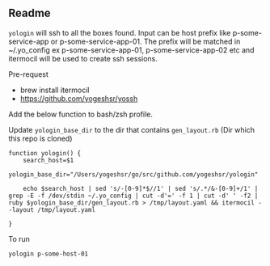 ## Readme
`yologin` will ssh to all the boxes found. Input can be host prefix like p-some-service-app or p-some-service-app-01. The prefix will be matched in ~/.yo_config ex p-some-service-app-01, p-some-service-app-02 etc and itermocil will be used to create ssh sessions.

Pre-request
- brew install itermocil
- https://github.com/yogeshsr/yossh


Add the below function to bash/zsh profile.

Update `yologin_base_dir` to the dir that contains `gen_layout.rb` (Dir which this repo is cloned)

```
function yologin() {
	search_host=$1
	yologin_base_dir="/Users/yogeshsr/go/src/github.com/yogeshsr/yologin"

	echo $search_host | sed 's/-[0-9]*$//1' | sed 's/.*/&-[0-9]+/1' | grep -E -f /dev/stdin ~/.yo_config | cut -d'=' -f 1 | cut -d' ' -f2 | ruby $yologin_base_dir/gen_layout.rb > /tmp/layout.yaml && itermocil --layout /tmp/layout.yaml

}
```
To run

	yologin p-some-host-01

